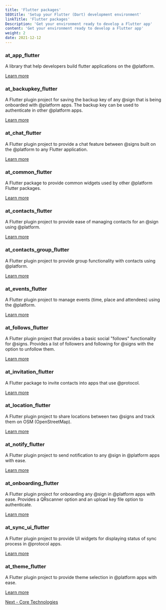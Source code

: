 ```yaml
---
title: 'Flutter packages'
SEOtitle: 'Setup your Flutter (Dart) development environment'
linkTitle: 'Flutter packages'
Description: 'Get your environment ready to develop a Flutter app'
content: 'Get your environment ready to develop a Flutter app'
weight: 2
date: 2021-12-12
---
```



### at_app_flutter

A library that help developers build flutter applications on the @platform.

[Learn more](https://pub.dev/packages/at_app_flutter)

### at_backupkey_flutter

A Flutter plugin project for saving the backup key of any @‎sign that is being onboarded with @‎platform apps. The backup key can be used to authenticate in other @‎platform apps.

[Learn more](https://pub.dev/packages/at_backupkey_flutter)

### at_chat_flutter

A Flutter plugin project to provide a chat feature between @‎signs built on the @‎platform to any Flutter application.

[Learn more](https://pub.dev/packages/at_chat_flutter)

### at_common_flutter

A Flutter package to provide common widgets used by other @‎platform Flutter packages.

[Learn more](https://pub.dev/packages/at_common_flutter)

### at_contacts_flutter

A Flutter plugin project to provide ease of managing contacts for an @‎sign using @p‎latform.

[Learn more](https://pub.dev/packages/at_contacts_flutter)

### at_contacts_group_flutter

A Flutter plugin project to provide group functionality with contacts using @‎platform.

[Learn more](https://pub.dev/packages/at_contacts_group_flutter)

### at_events_flutter

A Flutter plugin project to manage events (time, place and attendees) using the @‎platform.

[Learn more](https://pub.dev/packages/at_events_flutter)

### at_follows_flutter

A Flutter plugin project that provides a basic social "follows" functionality for @signs. Provides a list of followers and following for @signs with the option to unfollow them.

[Learn more](https://pub.dev/packages/at_follows_flutter)

### at_invitation_flutter

A Flutter package to invite contacts into apps that use @protocol.

[Learn more](https://pub.dev/packages/at_invitation_flutter)

### at_location_flutter

A Flutter plugin project to share locations between two @‎signs and track them on OSM (OpenStreetMap).

[Learn more](https://pub.dev/packages/at_location_flutter)

### at_notify_flutter

A Flutter plugin project to send notification to any @‎sign in @‎platform apps with ease.

[Learn more](https://pub.dev/packages/at_notify_flutter)

### at_onboarding_flutter

A Flutter plugin project for onboarding any @‎sign in @‎platform apps with ease. Provides a QRscanner option and an upload key file option to authenticate.

[Learn more](https://pub.dev/packages/at_onboarding_flutter)

### at_sync_ui_flutter

A Flutter plugin project to provide UI widgets for displaying status of sync process in @protocol apps.

[Learn more](https://pub.dev/packages/at_sync_ui_flutter)

### at_theme_flutter

A Flutter plugin project to provide theme selection in @‎platform apps with ease.

[Learn more](https://pub.dev/packages/at_theme_flutter)

<a class="btn btn-danger" href="/docs/functional_architecture/" role="button" >Next - Core Technologies </a>